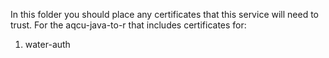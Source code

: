 In this folder you should place any certificates that this service will need to trust. For the aqcu-java-to-r that includes certificates for:

1. water-auth
